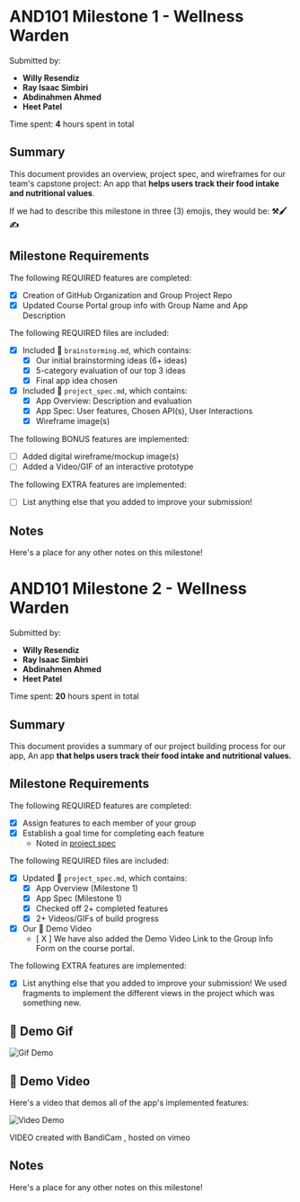 <!-- (This is a comment) INSTRUCTIONS: Go through this page and fill out any **bolded** entries with their correct values.-->

# AND101 Milestone 1 - **Wellness Warden**

Submitted by:
- **Willy Resendiz**
- **Ray Isaac Simbiri**
- **Abdinahmen Ahmed**
- **Heet Patel**

Time spent: **4** hours spent in total

## Summary

This document provides an overview, project spec, and wireframes for our team's capstone project: An app that **helps users track their food intake and nutritional values**.

If we had to describe this milestone in three (3) emojis, they would be: **⚒️🖌️✍️**

## Milestone Requirements

<!-- Please be sure to change the [ ] to [x] for any features you completed.  If a feature is not checked [x], you might miss the points for that item! -->

The following REQUIRED features are completed:

- [X] Creation of GitHub Organization and Group Project Repo
- [X] Updated Course Portal group info with Group Name and App Description

The following REQUIRED files are included:

- [X] Included 📄 `brainstorming.md`, which contains:
  - [X] Our initial brainstorming ideas (6+ ideas)
  - [X] 5-category evaluation of our top 3 ideas
  - [X] Final app idea chosen
- [X] Included 📄 `project_spec.md`, which contains:
  - [X] App Overview: Description and evaluation
  - [X] App Spec: User features, Chosen API(s), User Interactions
  - [X] Wireframe image(s)

The following BONUS features are implemented:

- [ ] Added digital wireframe/mockup image(s)
- [ ] Added a Video/GIF of an interactive prototype

The following EXTRA features are implemented:

- [ ] List anything else that you added to improve your submission!

## Notes

Here's a place for any other notes on this milestone!

<!-- (This is a comment) INSTRUCTIONS: Go through this page and fill out any **bolded** entries with their correct values.-->

# AND101 Milestone 2 - **Wellness Warden**

Submitted by:
- **Willy Resendiz**
- **Ray Isaac Simbiri**
- **Abdinahmen Ahmed**
- **Heet Patel**

Time spent: **20** hours spent in total

## Summary

This document provides a summary of our project building process for our app, An app **that helps users track their food intake and nutritional values.**

## Milestone Requirements

<!-- Please be sure to change the [ ] to [x] for any features you completed.  If a feature is not checked [x], you might miss the points for that item! -->

The following REQUIRED features are completed:

- [X] Assign features to each member of your group
- [X] Establish a goal time for completing each feature
  - Noted in [project spec](project_spec.md)

The following REQUIRED files are included:

- [X] Updated 📄 `project_spec.md`, which contains:
  - [X] App Overview (Milestone 1)
  - [X] App Spec (Milestone 1)
  - [X] Checked off 2+ completed features
  - [X] 2+ Videos/GIFs of build progress

- [X] Our 🎥 Demo Video
  - [ X ] We have also added the Demo Video Link to the Group Info Form on the course portal.

The following EXTRA features are implemented:

- [X] List anything else that you added to improve your submission!
We used fragments to implement the different views in the project which was something new.

## 🎥 Demo Gif
<img src='https://i.imgur.com/l8isqrm.gif' title='App Gif Demonstration' width='' alt='Gif Demo' />

## 🎥 Demo Video

Here's a video that demos all of the app's implemented features:

<img src='https://vimeo.com/cl884288315?share=copy' title='Video Demo' width='' alt='Video Demo' />

VIDEO created with BandiCam , hosted on vimeo

## Notes

Here's a place for any other notes on this milestone!
